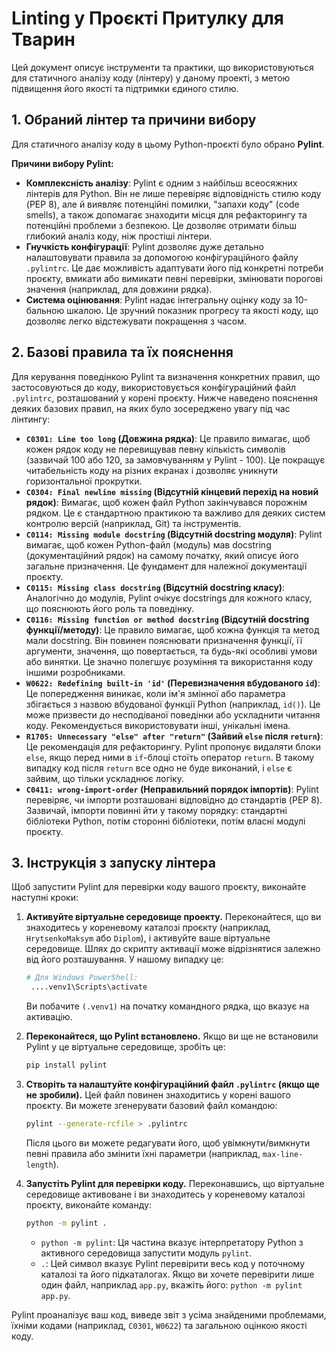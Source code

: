 # Linting у Проєкті Притулку для Тварин

Цей документ описує інструменти та практики, що використовуються для статичного аналізу коду (лінтеру) у даному проекті, з метою підвищення його якості та підтримки єдиного стилю.

## 1. Обраний лінтер та причини вибору

Для статичного аналізу коду в цьому Python-проєкті було обрано **Pylint**.

**Причини вибору Pylint:**

* **Комплексність аналізу**: Pylint є одним з найбільш всеосяжних лінтерів для Python. Він не лише перевіряє відповідність стилю коду (PEP 8), але й виявляє потенційні помилки, "запахи коду" (code smells), а також допомагає знаходити місця для рефакторингу та потенційні проблеми з безпекою. Це дозволяє отримати більш глибокий аналіз коду, ніж простіші лінтери.
* **Гнучкість конфігурації**: Pylint дозволяє дуже детально налаштовувати правила за допомогою конфігураційного файлу `.pylintrc`. Це дає можливість адаптувати його під конкретні потреби проєкту, вмикати або вимикати певні перевірки, змінювати порогові значення (наприклад, для довжини рядка).
* **Система оцінювання**: Pylint надає інтегральну оцінку коду за 10-бальною шкалою. Це зручний показник прогресу та якості коду, що дозволяє легко відстежувати покращення з часом.

## 2. Базові правила та їх пояснення

Для керування поведінкою Pylint та визначення конкретних правил, що застосовуються до коду, використовується конфігураційний файл `.pylintrc`, розташований у корені проєкту. Нижче наведено пояснення деяких базових правил, на яких було зосереджено увагу під час лінтингу:

* **`C0301: Line too long` (Довжина рядка)**: Це правило вимагає, щоб кожен рядок коду не перевищував певну кількість символів (зазвичай 100 або 120, за замовчуванням у Pylint - 100). Це покращує читабельність коду на різних екранах і дозволяє уникнути горизонтальної прокрутки.
* **`C0304: Final newline missing` (Відсутній кінцевий перехід на новий рядок)**: Вимагає, щоб кожен файл Python закінчувався порожнім рядком. Це є стандартною практикою та важливо для деяких систем контролю версій (наприклад, Git) та інструментів.
* **`C0114: Missing module docstring` (Відсутній docstring модуля)**: Pylint вимагає, щоб кожен Python-файл (модуль) мав docstring (документаційний рядок) на самому початку, який описує його загальне призначення. Це фундамент для належної документації проєкту.
* **`C0115: Missing class docstring` (Відсутній docstring класу)**: Аналогічно до модулів, Pylint очікує docstrings для кожного класу, що пояснюють його роль та поведінку.
* **`C0116: Missing function or method docstring` (Відсутній docstring функції/методу)**: Це правило вимагає, щоб кожна функція та метод мали docstring. Він повинен пояснювати призначення функції, її аргументи, значення, що повертається, та будь-які особливі умови або винятки. Це значно полегшує розуміння та використання коду іншими розробниками.
* **`W0622: Redefining built-in 'id'` (Перевизначення вбудованого `id`)**: Це попередження виникає, коли ім'я змінної або параметра збігається з назвою вбудованої функції Python (наприклад, `id()`). Це може призвести до несподіваної поведінки або ускладнити читання коду. Рекомендується використовувати інші, унікальні імена.
* **`R1705: Unnecessary "else" after "return"` (Зайвий `else` після `return`)**: Це рекомендація для рефакторингу. Pylint пропонує видаляти блоки `else`, якщо перед ними в `if`-блоці стоїть оператор `return`. В такому випадку код після `return` все одно не буде виконаний, і `else` є зайвим, що тільки ускладнює логіку.
* **`C0411: wrong-import-order` (Неправильний порядок імпортів)**: Pylint перевіряє, чи імпорти розташовані відповідно до стандартів (PEP 8). Зазвичай, імпорти повинні йти у такому порядку: стандартні бібліотеки Python, потім сторонні бібліотеки, потім власні модулі проєкту.

## 3. Інструкція з запуску лінтера

Щоб запустити Pylint для перевірки коду вашого проєкту, виконайте наступні кроки:

1.  **Активуйте віртуальне середовище проекту.**
    Переконайтеся, що ви знаходитесь у кореневому каталозі проєкту (наприклад, `HrytsenkoMaksym` або `Diplom`), і активуйте ваше віртуальне середовище. Шлях до скрипту активації може відрізнятися залежно від його розташування. У нашому випадку це:
    ```bash
    # Для Windows PowerShell:
     ....venv1\Scripts\activate
    ```
    Ви побачите `(.venv1)` на початку командного рядка, що вказує на активацію.

2.  **Переконайтеся, що Pylint встановлено.**
    Якщо ви ще не встановили Pylint у це віртуальне середовище, зробіть це:
    ```bash
    pip install pylint
    ```

3.  **Створіть та налаштуйте конфігураційний файл `.pylintrc` (якщо ще не зробили).**
    Цей файл повинен знаходитись у корені вашого проєкту. Ви можете згенерувати базовий файл командою:
    ```bash
    pylint --generate-rcfile > .pylintrc
    ```
    Після цього ви можете редагувати його, щоб увімкнути/вимкнути певні правила або змінити їхні параметри (наприклад, `max-line-length`).

4.  **Запустіть Pylint для перевірки коду.**
    Переконавшись, що віртуальне середовище активоване і ви знаходитесь у кореневому каталозі проєкту, виконайте команду:
    ```bash
    python -m pylint .
    ```
    * `python -m pylint`: Ця частина вказує інтерпретатору Python з активного середовища запустити модуль `pylint`.
    * `.`: Цей символ вказує Pylint перевірити весь код у поточному каталозі та його підкаталогах. Якщо ви хочете перевірити лише один файл, наприклад `app.py`, вкажіть його: `python -m pylint app.py`.

Pylint проаналізує ваш код, виведе звіт з усіма знайденими проблемами, їхніми кодами (наприклад, `C0301`, `W0622`) та загальною оцінкою якості коду.